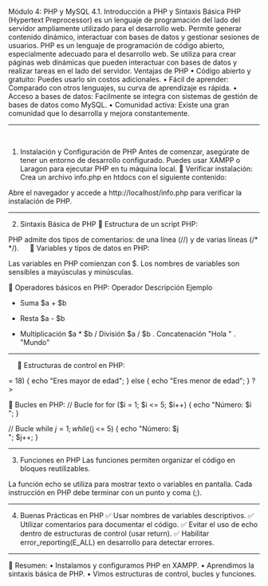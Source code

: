 Módulo 4: PHP y MySQL
4.1. Introducción a PHP y Sintaxis Básica
PHP (Hypertext Preprocessor) es un lenguaje de programación del lado del servidor ampliamente utilizado para el desarrollo web. Permite generar contenido dinámico, interactuar con bases de datos y gestionar sesiones de usuarios.
PHP es un lenguaje de programación de código abierto, especialmente adecuado para el desarrollo web. Se utiliza para crear páginas web dinámicas que pueden interactuar con bases de datos y realizar tareas en el lado del servidor.
Ventajas de PHP
•	Código abierto y gratuito: Puedes usarlo sin costos adicionales.
•	Fácil de aprender: Comparado con otros lenguajes, su curva de aprendizaje es rápida.
•	Acceso a bases de datos: Facilmente se integra con sistemas de gestión de bases de datos como MySQL.
•	Comunidad activa: Existe una gran comunidad que lo desarrolla y mejora constantemente.
________________________________________
 
1. Instalación y Configuración de PHP
Antes de comenzar, asegúrate de tener un entorno de desarrollo configurado. Puedes usar XAMPP o Laragon para ejecutar PHP en tu máquina local.
🔹 Verificar instalación: Crea un archivo info.php en htdocs con el siguiente contenido:
<?php
phpinfo();
?>

Abre el navegador y accede a http://localhost/info.php para verificar la instalación de PHP.
________________________________________
2. Sintaxis Básica de PHP
🔹 Estructura de un script PHP:
<?php
// Código PHP aquí
// Comentario de una línea
/* Comentario
   de múltiples líneas */
echo "Hola, mundo"; // Imprime en pantalla
?>

PHP admite dos tipos de comentarios: de una línea (//) y de varias líneas (/* */).
 
🔹 Variables y tipos de datos en PHP:
<?php
$nombre = "Juan";  // String
$edad = 30;        // Entero
$precio = 10.5;    // Float
$activo = true;    // Booleano

echo "Nombre: $nombre, Edad: $edad, Precio: $precio, Activo: $activo";
?>

Las variables en PHP comienzan con $. Los nombres de variables son sensibles a mayúsculas y minúsculas.

🔹 Operadores básicos en PHP:
Operador	Descripción	Ejemplo
+	Suma	$a + $b
-	Resta	$a - $b
*	Multiplicación	$a * $b
/	División	$a / $b
.	Concatenación	"Hola " . "Mundo"
________________________________________

 
🔹 Estructuras de control en PHP:
<?php
$edad = 18;
if ($edad >= 18) {
    echo "Eres mayor de edad";
} else {
    echo "Eres menor de edad";
}
?>
🔹 Bucles en PHP:
// Bucle for
for ($i = 1; $i <= 5; $i++) {
    echo "Número: $i <br>";
}

// Bucle while
$j = 1;
while ($j <= 5) {
    echo "Número: $j <br>";
    $j++;
}
________________________________________
3. Funciones en PHP
Las funciones permiten organizar el código en bloques reutilizables.
<?php
function saludar($nombre) {
    return "Hola, $nombre";
}

echo saludar("Carlos");
?>

La función echo se utiliza para mostrar texto o variables en pantalla.
Cada instrucción en PHP debe terminar con un punto y coma (;).
________________________________________
4. Buenas Prácticas en PHP
✅ Usar nombres de variables descriptivos.
✅ Utilizar comentarios para documentar el código.
✅ Evitar el uso de echo dentro de estructuras de control (usar return).
✅ Habilitar error_reporting(E_ALL) en desarrollo para detectar errores.
________________________________________
📌 Resumen:
•	Instalamos y configuramos PHP en XAMPP.
•	Aprendimos la sintaxis básica de PHP.
•	Vimos estructuras de control, bucles y funciones.
